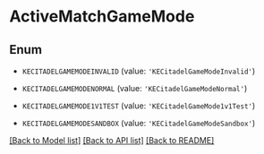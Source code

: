 # ActiveMatchGameMode


## Enum

* `KECITADELGAMEMODEINVALID` (value: `'KECitadelGameModeInvalid'`)

* `KECITADELGAMEMODENORMAL` (value: `'KECitadelGameModeNormal'`)

* `KECITADELGAMEMODE1V1TEST` (value: `'KECitadelGameMode1v1Test'`)

* `KECITADELGAMEMODESANDBOX` (value: `'KECitadelGameModeSandbox'`)

[[Back to Model list]](../README.md#documentation-for-models) [[Back to API list]](../README.md#documentation-for-api-endpoints) [[Back to README]](../README.md)


